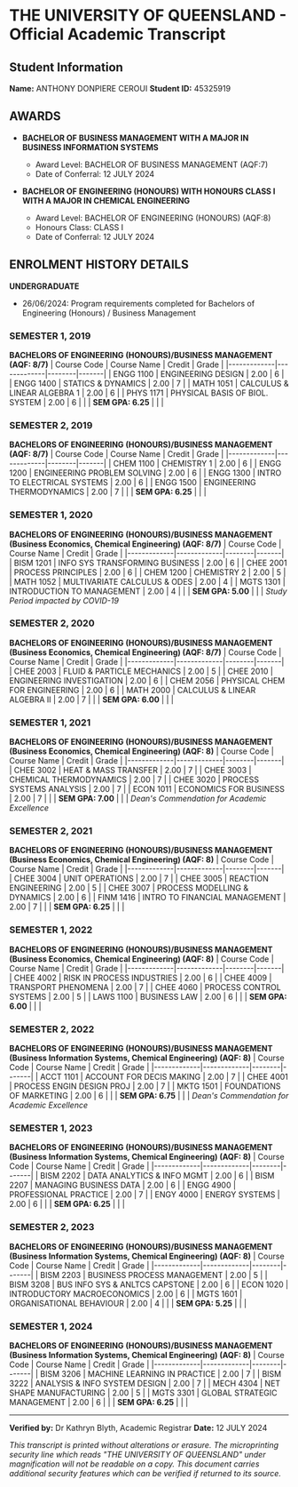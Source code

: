 # THE UNIVERSITY OF QUEENSLAND - Official Academic Transcript

## Student Information
**Name:** ANTHONY DONPIERE CEROUI
**Student ID:** 45325919

## AWARDS
- **BACHELOR OF BUSINESS MANAGEMENT WITH A MAJOR IN BUSINESS INFORMATION SYSTEMS**
  - Award Level: BACHELOR OF BUSINESS MANAGEMENT (AQF:7)
  - Date of Conferral: 12 JULY 2024

- **BACHELOR OF ENGINEERING (HONOURS) WITH HONOURS CLASS I WITH A MAJOR IN CHEMICAL ENGINEERING**
  - Award Level: BACHELOR OF ENGINEERING (HONOURS) (AQF:8)
  - Honours Class: CLASS I
  - Date of Conferral: 12 JULY 2024

## ENROLMENT HISTORY DETAILS

**UNDERGRADUATE**
- 26/06/2024: Program requirements completed for Bachelors of Engineering (Honours) / Business Management

### SEMESTER 1, 2019
**BACHELORS OF ENGINEERING (HONOURS)/BUSINESS MANAGEMENT (AQF: 8/7)**
| Course Code | Course Name | Credit | Grade |
|-------------|-------------|--------|-------|
| ENGG 1100 | ENGINEERING DESIGN | 2.00 | 6 |
| ENGG 1400 | STATICS & DYNAMICS | 2.00 | 7 |
| MATH 1051 | CALCULUS & LINEAR ALGEBRA 1 | 2.00 | 6 |
| PHYS 1171 | PHYSICAL BASIS OF BIOL. SYSTEM | 2.00 | 6 |
| | **SEM GPA: 6.25** | | |

### SEMESTER 2, 2019
**BACHELORS OF ENGINEERING (HONOURS)/BUSINESS MANAGEMENT (AQF: 8/7)**
| Course Code | Course Name | Credit | Grade |
|-------------|-------------|--------|-------|
| CHEM 1100 | CHEMISTRY 1 | 2.00 | 6 |
| ENGG 1200 | ENGINEERING PROBLEM SOLVING | 2.00 | 6 |
| ENGG 1300 | INTRO TO ELECTRICAL SYSTEMS | 2.00 | 6 |
| ENGG 1500 | ENGINEERING THERMODYNAMICS | 2.00 | 7 |
| | **SEM GPA: 6.25** | | |

### SEMESTER 1, 2020
**BACHELORS OF ENGINEERING (HONOURS)/BUSINESS MANAGEMENT (Business Economics, Chemical Engineering) (AQF: 8/7)**
| Course Code | Course Name | Credit | Grade |
|-------------|-------------|--------|-------|
| BISM 1201 | INFO SYS TRANSFORMING BUSINESS | 2.00 | 6 |
| CHEE 2001 | PROCESS PRINCIPLES | 2.00 | 6 |
| CHEM 1200 | CHEMISTRY 2 | 2.00 | 5 |
| MATH 1052 | MULTIVARIATE CALCULUS & ODES | 2.00 | 4 |
| MGTS 1301 | INTRODUCTION TO MANAGEMENT | 2.00 | 4 |
| | **SEM GPA: 5.00** | | |
*Study Period impacted by COVID-19*

### SEMESTER 2, 2020
**BACHELORS OF ENGINEERING (HONOURS)/BUSINESS MANAGEMENT (Business Economics, Chemical Engineering) (AQF: 8/7)**
| Course Code | Course Name | Credit | Grade |
|-------------|-------------|--------|-------|
| CHEE 2003 | FLUID & PARTICLE MECHANICS | 2.00 | 5 |
| CHEE 2010 | ENGINEERING INVESTIGATION | 2.00 | 6 |
| CHEM 2056 | PHYSICAL CHEM FOR ENGINEERING | 2.00 | 6 |
| MATH 2000 | CALCULUS & LINEAR ALGEBRA II | 2.00 | 7 |
| | **SEM GPA: 6.00** | | |

### SEMESTER 1, 2021
**BACHELORS OF ENGINEERING (HONOURS)/BUSINESS MANAGEMENT (Business Economics, Chemical Engineering) (AQF: 8)**
| Course Code | Course Name | Credit | Grade |
|-------------|-------------|--------|-------|
| CHEE 3002 | HEAT & MASS TRANSFER | 2.00 | 7 |
| CHEE 3003 | CHEMICAL THERMODYNAMICS | 2.00 | 7 |
| CHEE 3020 | PROCESS SYSTEMS ANALYSIS | 2.00 | 7 |
| ECON 1011 | ECONOMICS FOR BUSINESS | 2.00 | 7 |
| | **SEM GPA: 7.00** | | |
*Dean's Commendation for Academic Excellence*

### SEMESTER 2, 2021
**BACHELORS OF ENGINEERING (HONOURS)/BUSINESS MANAGEMENT (Business Economics, Chemical Engineering) (AQF: 8)**
| Course Code | Course Name | Credit | Grade |
|-------------|-------------|--------|-------|
| CHEE 3004 | UNIT OPERATIONS | 2.00 | 7 |
| CHEE 3005 | REACTION ENGINEERING | 2.00 | 5 |
| CHEE 3007 | PROCESS MODELLING & DYNAMICS | 2.00 | 6 |
| FINM 1416 | INTRO TO FINANCIAL MANAGEMENT | 2.00 | 7 |
| | **SEM GPA: 6.25** | | |

### SEMESTER 1, 2022
**BACHELORS OF ENGINEERING (HONOURS)/BUSINESS MANAGEMENT (Business Economics, Chemical Engineering) (AQF: 8)**
| Course Code | Course Name | Credit | Grade |
|-------------|-------------|--------|-------|
| CHEE 4002 | RISK IN PROCESS INDUSTRIES | 2.00 | 6 |
| CHEE 4009 | TRANSPORT PHENOMENA | 2.00 | 7 |
| CHEE 4060 | PROCESS CONTROL SYSTEMS | 2.00 | 5 |
| LAWS 1100 | BUSINESS LAW | 2.00 | 6 |
| | **SEM GPA: 6.00** | | |

### SEMESTER 2, 2022
**BACHELORS OF ENGINEERING (HONOURS)/BUSINESS MANAGEMENT (Business Information Systems, Chemical Engineering) (AQF: 8)**
| Course Code | Course Name | Credit | Grade |
|-------------|-------------|--------|-------|
| ACCT 1101 | ACCOUNT FOR DECIS MAKING | 2.00 | 7 |
| CHEE 4001 | PROCESS ENGIN DESIGN PROJ | 2.00 | 7 |
| MKTG 1501 | FOUNDATIONS OF MARKETING | 2.00 | 6 |
| | **SEM GPA: 6.75** | | |
*Dean's Commendation for Academic Excellence*

### SEMESTER 1, 2023
**BACHELORS OF ENGINEERING (HONOURS)/BUSINESS MANAGEMENT (Business Information Systems, Chemical Engineering) (AQF: 8)**
| Course Code | Course Name | Credit | Grade |
|-------------|-------------|--------|-------|
| BISM 2202 | DATA ANALYTICS & INFO MGMT | 2.00 | 6 |
| BISM 2207 | MANAGING BUSINESS DATA | 2.00 | 6 |
| ENGG 4900 | PROFESSIONAL PRACTICE | 2.00 | 7 |
| ENGY 4000 | ENERGY SYSTEMS | 2.00 | 6 |
| | **SEM GPA: 6.25** | | |

### SEMESTER 2, 2023
**BACHELORS OF ENGINEERING (HONOURS)/BUSINESS MANAGEMENT (Business Information Systems, Chemical Engineering) (AQF: 8)**
| Course Code | Course Name | Credit | Grade |
|-------------|-------------|--------|-------|
| BISM 2203 | BUSINESS PROCESS MANAGEMENT | 2.00 | 5 |
| BISM 3208 | BUS INFO SYS & ANLTCS CAPSTONE | 2.00 | 6 |
| ECON 1020 | INTRODUCTORY MACROECONOMICS | 2.00 | 6 |
| MGTS 1601 | ORGANISATIONAL BEHAVIOUR | 2.00 | 4 |
| | **SEM GPA: 5.25** | | |

### SEMESTER 1, 2024
**BACHELORS OF ENGINEERING (HONOURS)/BUSINESS MANAGEMENT (Business Information Systems, Chemical Engineering) (AQF: 8)**
| Course Code | Course Name | Credit | Grade |
|-------------|-------------|--------|-------|
| BISM 3206 | MACHINE LEARNING IN PRACTICE | 2.00 | 7 |
| BISM 3222 | ANALYSIS & INFO SYSTEM DESIGN | 2.00 | 7 |
| MECH 4304 | NET SHAPE MANUFACTURING | 2.00 | 5 |
| MGTS 3301 | GLOBAL STRATEGIC MANAGEMENT | 2.00 | 6 |
| | **SEM GPA: 6.25** | | |

---

**Verified by:** Dr Kathryn Blyth, Academic Registrar
**Date:** 12 JULY 2024

*This transcript is printed without alterations or erasure.*
*The microprinting security line which reads "THE UNIVERSITY OF QUEENSLAND" under magnification will not be readable on a copy.*
*This document carries additional security features which can be verified if returned to its source.*